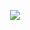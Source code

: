 <p align="center"><img src="https://media1.tenor.com/m/MQH07_OMD2oAAAAC/chill-cherry-blossom.gif" /></p>


<!--
**Garsooon/Garsooon** is a ✨ _special_ ✨ repository because its `README.md` (this file) appears on your GitHub profile.
